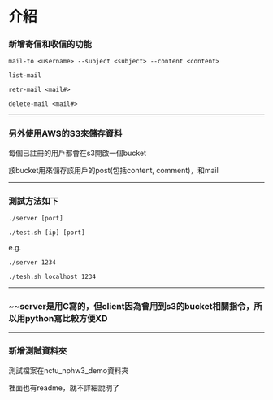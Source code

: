 # 介紹

### 新增寄信和收信的功能

`mail-to <username> --subject <subject> --content <content>`

`list-mail`

`retr-mail <mail#>`

`delete-mail <mail#>`

----------------------------------------

### 另外使用AWS的S3來儲存資料

每個已註冊的用戶都會在s3開啟一個bucket

該bucket用來儲存該用戶的post(包括content, comment)，和mail

--------------------------------------------

### 測試方法如下

`./server [port]`

`./test.sh [ip] [port]`

e.g.

`./server 1234`

`./tesh.sh localhost 1234`

---------------------------------------------

### ~~server是用C寫的，但client因為會用到s3的bucket相關指令，所以用python寫比較方便XD
-----------------------------------------------

### 新增測試資料夾

測試檔案在nctu_nphw3_demo資料夾

裡面也有readme，就不詳細說明了
